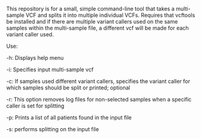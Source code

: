 This repository is for a small, simple command-line tool that takes a multi-sample VCF and splits it into multiple individual 
VCFs. Requires that vcftools be installed and if there are multiple variant callers used on the same samples within the 
multi-sample file, a different vcf will be made for each variant caller used.

Use:

-h: Displays help menu

-i: Specifies input multi-sample vcf

-c: If samples used different variant callers, specifies the variant caller for which samples should be split or printed; optional

-r: This option removes log files for non-selected samples when a specific caller is set for splitting

-p: Prints a list of all patients found in the input file

-s: performs splitting on the input file
